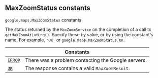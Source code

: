 
<devsite-heading text=" MaxZoomStatus constants" for="MaxZoomStatus" level="h2" link="" toc="" back-to-top=""><h2 id="MaxZoomStatus" is-upgraded="">MaxZoomStatus constants </h2></devsite-heading>
<p>
<code translate="no" dir="ltr"><span itemprop="path">google.maps</span>.<span itemprop="name">MaxZoomStatus</span></code>
constants
</p>
<p>The status returned by the <code translate="no" dir="ltr">MaxZoomService</code> on the completion of a call to <code translate="no" dir="ltr">getMaxZoomAtLatLng()</code>. Specify these by value, or by using the constant's name. For example, <code translate="no" dir="ltr">'OK'</code> or <code translate="no" dir="ltr">google.maps.MaxZoomStatus.OK</code>.</p>
<div class="devsite-table-wrapper"><table class="constants responsive" summary="MaxZoomStatus constants">
<thead>
<tr><th colspan="2">Constants</th>
</tr></thead>
<tbody>
<tr id="MaxZoomStatus.ERROR">
<td itemprop="property"><code translate="no" dir="ltr"><a class="secret-link" href="#MaxZoomStatus.ERROR"><span>ERROR</span></a></code></td>
<td>There was a problem contacting the Google servers.</td>
</tr>
<tr id="MaxZoomStatus.OK">
<td itemprop="property"><code translate="no" dir="ltr"><a class="secret-link" href="#MaxZoomStatus.OK"><span>OK</span></a></code></td>
<td>The response contains a valid <code translate="no" dir="ltr"><span>MaxZoomResult</span></code>.</td>
</tr>
</tbody>
</table></div>
<script src="replace_links.js"></script>
